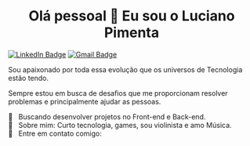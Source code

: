 <h1 align="center">Olá pessoal 👋 Eu sou o Luciano Pimenta</h1>

[![LinkedIn Badge](https://img.shields.io/badge/-LinkedIn-363636?style=flat-square&logo=Linkedin&logoColor=00BFFF&link=https://www.linkedin.com/)](https://img.shields.io/badge/-LinkedIn-363636?style=flat-square&logo=Linkedin&logoColor=00BFFF&link=https://www.linkedin.com/)
[![Gmail Badge](https://img.shields.io/badge/-Email-363636?style=flat-square&logo=Gmail&logoColor=FF6347&link=mailto:l.a.p.pimenta.j@gmail.com)](mailto:l.a.p.pimenta.j@gmail.com)

Sou apaixonado por toda essa evolução que os universos de Tecnologia estão tendo.

Sempre estou em busca de desafios que me proporcionam resolver problemas e principalmente ajudar as pessoas. 

 :purple_heart: &nbsp; Buscando desenvolver projetos no Front-end e Back-end.
 <br/> 💬  &nbsp; Sobre mim: Curto tecnologia, games, sou violinista e amo Música.
 <br/> :email: &nbsp; Entre em contato comigo: 
